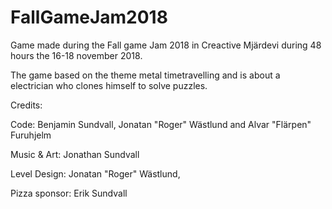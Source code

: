 # FallGameJam2018

Game made during the Fall game Jam 2018 in Creactive Mjärdevi during 48 hours the 16-18 november 2018.

The game based on the theme metal timetravelling and is about a electrician who clones himself to solve puzzles. 

Credits:

Code: Benjamin Sundvall, Jonatan "Roger" Wästlund and Alvar "Flärpen" Furuhjelm

Music & Art: Jonathan Sundvall

Level Design: Jonatan "Roger" Wästlund, 

Pizza sponsor: Erik Sundvall
